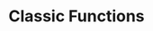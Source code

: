 ---
layout: default
title: Classic Functions
nav_order: 2
description: "Quizlet.JS Classic Functions"
permalink: /Classic/Functions
has_children: true
parent: Classic
---